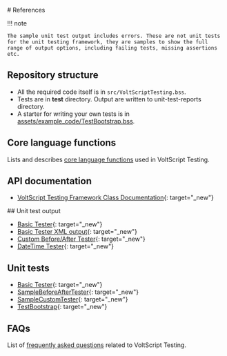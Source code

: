 # References

!!! note

    The sample unit test output includes errors. These are not unit tests for the unit testing framework, they are samples to show the full range of output options, including failing tests, missing assertions etc.

## Repository structure

- All the required code itself is in `src/VoltScriptTesting.bss`.
- Tests are in **test** directory. Output are written to unit-test-reports directory.
- A starter for writing your own tests is in [assets/example_code/TestBootstrap.bss](../assets/example_code/TestBootstrap.bss).

## Core language functions

Lists and describes [core language functions](CoreFunctions.md) used in VoltScript Testing. 

## API documentation

- [VoltScript Testing Framework Class Documentation](./apidocs/index.html){: target="_new"}

## Unit test output

- [Basic Tester](./unit-test-reports/BasicTester/index.html){: target="_new"}
- [Basic Tester XML output](./unit-test-reports/BasicTester/BasicTester.xml){: target="_new"}
- [Custom Before/After Tester](./unit-test-reports/CustomBeforeAfterTester.html){: target="_new"}
- [DateTime Tester](./unit-test-reports/DateTimeTests.html){: target="_new"}

## Unit tests

- [Basic Tester](../assets/example_code/BasicTester.txt){: target="_new"}
- [SampleBeforeAfterTester](../assets/example_code/SampleBeforeAfterTester.txt){: target="_new"}
- [SampleCustomTester](../assets/example_code/SampleCustomTester.txt){: target="_new"}
- [TestBootstrap](../assets/example_code/TestBootstrap.txt){: target="_new"}

## FAQs

List of [frequently asked questions](FAQs.md) related to VoltScript Testing.  